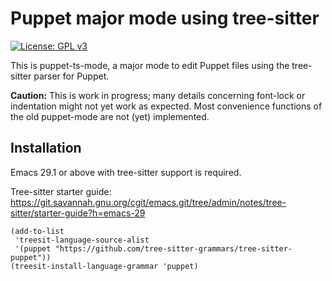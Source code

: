 # Puppet major mode using tree-sitter

[![License: GPL v3](https://img.shields.io/badge/License-GPLv3-blue.svg)](https://www.gnu.org/licenses/gpl-3.0)

This is puppet-ts-mode, a major mode to edit Puppet files using the tree-sitter parser for Puppet.

**Caution:** This is work in progress; many details concerning font-lock or indentation might not yet work as expected.  Most convenience functions of the old puppet-mode are not (yet) implemented.

## Installation

Emacs 29.1 or above with tree-sitter support is required.

Tree-sitter starter guide: https://git.savannah.gnu.org/cgit/emacs.git/tree/admin/notes/tree-sitter/starter-guide?h=emacs-29

```elisp
(add-to-list
 'treesit-language-source-alist
 '(puppet "https://github.com/tree-sitter-grammars/tree-sitter-puppet"))
(treesit-install-language-grammar 'puppet)
```
